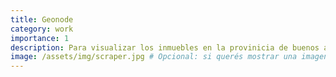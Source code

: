 ```yaml
---
title: Geonode
category: work
importance: 1
description: Para visualizar los inmuebles en la provinicia de buenos aires
image: /assets/img/scraper.jpg # Opcional: si querés mostrar una imagen
---
```


